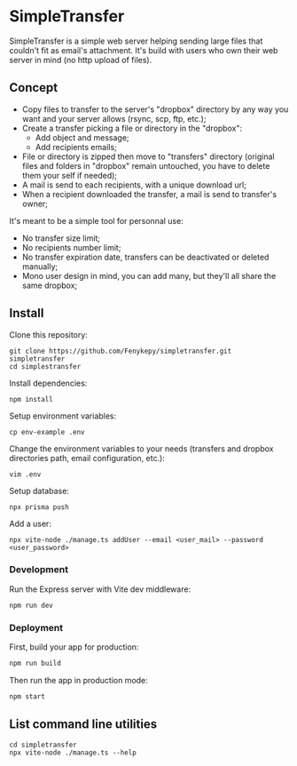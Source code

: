 # SimpleTransfer

SimpleTransfer is a simple web server helping sending large files that couldn't fit as email's attachment.
It's build with users who own their web server in mind (no http upload of files).

## Concept

- Copy files to transfer to the server's "dropbox" directory by any way you want and your server allows (rsync, scp, ftp, etc.);
- Create a transfer picking a file or directory in the "dropbox":
    - Add object and message;
    - Add recipients emails;
- File or directory is zipped then move to "transfers" directory (original files and folders in "dropbox" remain untouched, you have to delete them your self if needed);
- A mail is send to each recipients, with a unique download url;
- When a recipient downloaded the transfer, a mail is send to transfer's owner;

It's meant to be a simple tool for personnal use:
- No transfer size limit;
- No recipients number limit;
- No transfer expiration date, transfers can be deactivated or deleted manually;
- Mono user design in mind, you can add many, but they'll all share the same dropbox;


## Install

Clone this repository:

```shellscript
git clone https://github.com/Fenykepy/simpletransfer.git simpletransfer
cd simplestransfer
```

Install dependencies:

```shellscript
npm install
```

Setup environment variables:

```shellscript
cp env-example .env
```

Change the environment variables to your needs (transfers and dropbox directories path, email configuration, etc.):

```shellscript
vim .env
```

Setup database:

```shellscript
npx prisma push
```

Add a user:

```shellscript
npx vite-node ./manage.ts addUser --email <user_mail> --password <user_password>
```


### Development
Run the Express server with Vite dev middleware:

```shellscript
npm run dev
```

### Deployment

First, build your app for production:

```sh
npm run build
```

Then run the app in production mode:

```sh
npm start
```


## List command line utilities

```shellscript
cd simpletransfer
npx vite-node ./manage.ts --help
```